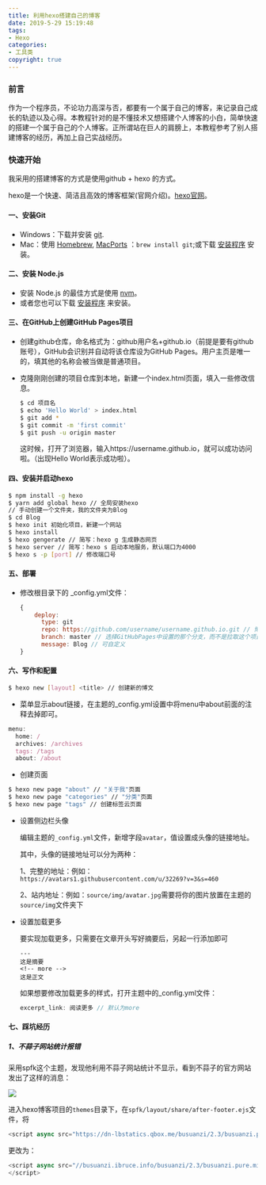 ```yaml
---
title: 利用hexo搭建自己的博客
date: 2019-5-29 15:19:48
tags:
- Hexo
categories:
- 工具类
copyright: true
---
```

### 前言

作为一个程序员，不论功力高深与否，都要有一个属于自己的博客，来记录自己成长的轨迹以及心得。本教程针对的是不懂技术又想搭建个人博客的小白，简单快速的搭建一个属于自己的个人博客。正所谓站在巨人的肩膀上，本教程参考了别人搭建博客的经历，再加上自己实战经历。

### 快速开始

我采用的搭建博客的方式是使用github + hexo 的方式。

hexo是一个快速、简洁且高效的博客框架(官网介绍)。[hexo官网](https://hexo.io/zh-cn/docs/)。

<!-- more -->

#### 一、安装Git

- Windows：下载并安装 [git](https://git-scm.com/download/win).
- Mac：使用 [Homebrew](http://mxcl.github.com/homebrew/), [MacPorts](http://www.macports.org/) ：`brew install git`;或下载 [安装程序](http://sourceforge.net/projects/git-osx-installer/) 安装。

#### 二、安装 Node.js

- 安装 Node.js 的最佳方式是使用 [nvm](https://github.com/creationix/nvm)。
- 或者您也可以下载 [安装程序](http://nodejs.org/) 来安装。

#### 三、在GitHub上创建GitHub Pages项目

- 创建github仓库，命名格式为：github用户名+github.io（前提是要有github账号），GitHub会识别并自动将该仓库设为GitHub Pages。用户主页是唯一的，填其他的名称会被当做是普通项目。

- 克隆刚刚创建的项目仓库到本地，新建一个index.html页面，填入一些修改信息。

  ```bash
  $ cd 项目名
  $ echo 'Hello World' > index.html
  $ git add *
  $ git commit -m 'first commit'
  $ git push -u origin master
  ```

  这时候，打开了浏览器，输入https://username.github.io，就可以成功访问啦。（出现Hello World表示成功啦）。

#### 四、安装并启动hexo

```bash
$ npm install -g hexo
$ yarn add global hexo // 全局安装hexo
// 手动创建一个文件夹，我的文件夹为Blog
$ cd Blog
$ hexo init 初始化项目，新建一个网站
$ hexo install
$ hexo gengerate // 简写：hexo g 生成静态网页
$ hexo server // 简写：hexo s 启动本地服务，默认端口为4000
$ hexo s -p [port] // 修改端口号
```

#### 五、部署

- 修改根目录下的 _config.yml文件：

  ```javascript
  {
      deploy:
        type: git
        repo: https://github.com/username/username.github.io.git // 博客的地址
        branch: master // 选择GitHubPages中设置的那个分支，而不是拉取这个项目的分支，一般为master
        message: Blog // 可自定义
  }
  ```

#### 六、写作和配置

```bash
$ hexo new [layout] <title> // 创建新的博文
```
- 菜单显示about链接，在主题的_config.yml设置中将menu中about前面的注释去掉即可。

```javascript
menu:
  home: /
  archives: /archives
  tags: /tags
  about: /about
```
- 创建页面

```bash
$ hexo new page "about" // "关于我"页面
$ hexo new page "categories" // "分类"页面
$ hexo new page "tags" // 创建标签云页面
```

- 设置侧边栏头像

  编辑主题的`_config.yml`文件，新增字段`avatar`，值设置成头像的链接地址。

  其中，头像的链接地址可以分为两种：

  1、完整的地址：例如：`https://avatars1.githubusercontent.com/u/32269?v=3&s=460 `

  2、站内地址：例如：`source/img/avatar.jpg`需要将你的图片放置在主题的`source/img`文件夹下

- 设置加载更多

  要实现加载更多，只需要在文章开头写好摘要后，另起一行添加<!-- more -->即可

  ```
  ---
  这是摘要
  <!-- more -->
  这是正文
  ```

  如果想要修改加载更多的样式，打开主题中的_config.yml文件：

  ```javascript
  excerpt_link: 阅读更多 // 默认为more
  ```


#### 七、踩坑经历

##### 1、不蒜子网站统计报错

采用spfk这个主题，发现他利用不蒜子网站统计不显示，看到不蒜子的官方网站发出了这样的消息：

![](https://i.loli.net/2019/06/20/5d0b51950f72e26880.png)

进入hexo博客项目的`themes`目录下，在`spfk/layout/share/after-footer.ejs`文件，将

```javascript
<script async src="https://dn-lbstatics.qbox.me/busuanzi/2.3/busuanzi.pure.mini.js"></script>
```

更改为：

```javascript
<script async src="//busuanzi.ibruce.info/busuanzi/2.3/busuanzi.pure.mini.js">
</script>
```
